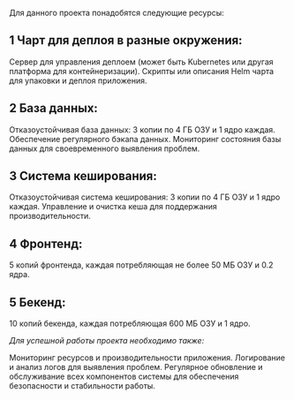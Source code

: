 Для данного проекта понадобятся следующие ресурсы:

## 1 Чарт для деплоя в разные окружения:

Сервер для управления деплоем (может быть Kubernetes или другая платформа для контейнеризации).
Скрипты или описания Helm чарта для упаковки и деплоя приложения.
## 2 База данных:

Отказоустойчивая база данных: 3 копии по 4 ГБ ОЗУ и 1 ядро каждая.
Обеспечение регулярного бэкапа данных.
Мониторинг состояния базы данных для своевременного выявления проблем.
## 3 Система кеширования:

Отказоустойчивая система кеширования: 3 копии по 4 ГБ ОЗУ и 1 ядро каждая.
Управление и очистка кеша для поддержания производительности.
## 4 Фронтенд:

5 копий фронтенда, каждая потребляющая не более 50 МБ ОЗУ и 0.2 ядра.
## 5 Бекенд:

10 копий бекенда, каждая потребляющая 600 МБ ОЗУ и 1 ядро.

*Для успешной работы проекта необходимо также:*

Мониторинг ресурсов и производительности приложения.
Логирование и анализ логов для выявления проблем.
Регулярное обновление и обслуживание всех компонентов системы для обеспечения безопасности и стабильности работы.